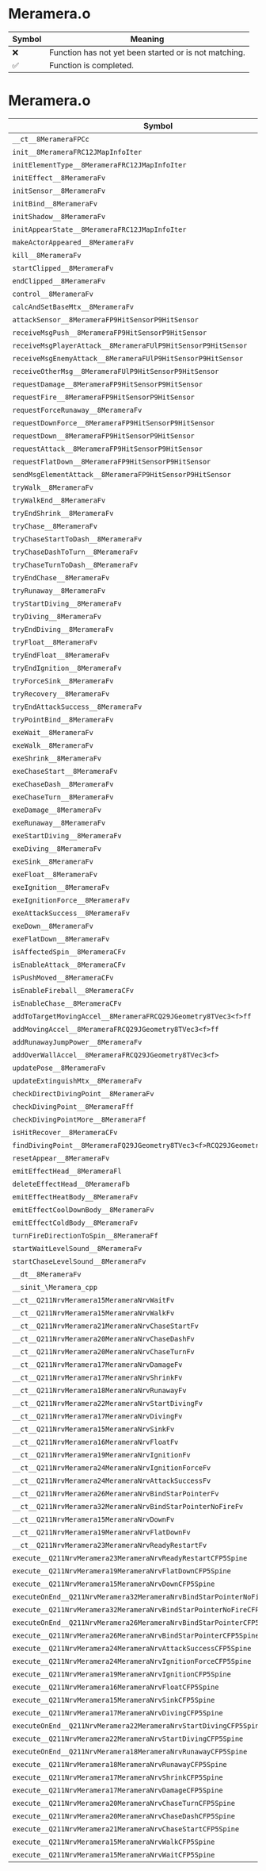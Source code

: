 # Meramera.o
| Symbol | Meaning 
| ------------- | ------------- 
| :x: | Function has not yet been started or is not matching. 
| :white_check_mark: | Function is completed. 


# Meramera.o
| Symbol | Decompiled? |
| ------------- | ------------- |
| `__ct__8MerameraFPCc` | :x: |
| `init__8MerameraFRC12JMapInfoIter` | :x: |
| `initElementType__8MerameraFRC12JMapInfoIter` | :x: |
| `initEffect__8MerameraFv` | :x: |
| `initSensor__8MerameraFv` | :x: |
| `initBind__8MerameraFv` | :x: |
| `initShadow__8MerameraFv` | :x: |
| `initAppearState__8MerameraFRC12JMapInfoIter` | :x: |
| `makeActorAppeared__8MerameraFv` | :x: |
| `kill__8MerameraFv` | :x: |
| `startClipped__8MerameraFv` | :x: |
| `endClipped__8MerameraFv` | :x: |
| `control__8MerameraFv` | :x: |
| `calcAndSetBaseMtx__8MerameraFv` | :x: |
| `attackSensor__8MerameraFP9HitSensorP9HitSensor` | :x: |
| `receiveMsgPush__8MerameraFP9HitSensorP9HitSensor` | :x: |
| `receiveMsgPlayerAttack__8MerameraFUlP9HitSensorP9HitSensor` | :x: |
| `receiveMsgEnemyAttack__8MerameraFUlP9HitSensorP9HitSensor` | :x: |
| `receiveOtherMsg__8MerameraFUlP9HitSensorP9HitSensor` | :x: |
| `requestDamage__8MerameraFP9HitSensorP9HitSensor` | :x: |
| `requestFire__8MerameraFP9HitSensorP9HitSensor` | :x: |
| `requestForceRunaway__8MerameraFv` | :x: |
| `requestDownForce__8MerameraFP9HitSensorP9HitSensor` | :x: |
| `requestDown__8MerameraFP9HitSensorP9HitSensor` | :x: |
| `requestAttack__8MerameraFP9HitSensorP9HitSensor` | :x: |
| `requestFlatDown__8MerameraFP9HitSensorP9HitSensor` | :x: |
| `sendMsgElementAttack__8MerameraFP9HitSensorP9HitSensor` | :x: |
| `tryWalk__8MerameraFv` | :x: |
| `tryWalkEnd__8MerameraFv` | :x: |
| `tryEndShrink__8MerameraFv` | :x: |
| `tryChase__8MerameraFv` | :x: |
| `tryChaseStartToDash__8MerameraFv` | :x: |
| `tryChaseDashToTurn__8MerameraFv` | :x: |
| `tryChaseTurnToDash__8MerameraFv` | :x: |
| `tryEndChase__8MerameraFv` | :x: |
| `tryRunaway__8MerameraFv` | :x: |
| `tryStartDiving__8MerameraFv` | :x: |
| `tryDiving__8MerameraFv` | :x: |
| `tryEndDiving__8MerameraFv` | :x: |
| `tryFloat__8MerameraFv` | :x: |
| `tryEndFloat__8MerameraFv` | :x: |
| `tryEndIgnition__8MerameraFv` | :x: |
| `tryForceSink__8MerameraFv` | :x: |
| `tryRecovery__8MerameraFv` | :x: |
| `tryEndAttackSuccess__8MerameraFv` | :x: |
| `tryPointBind__8MerameraFv` | :x: |
| `exeWait__8MerameraFv` | :x: |
| `exeWalk__8MerameraFv` | :x: |
| `exeShrink__8MerameraFv` | :x: |
| `exeChaseStart__8MerameraFv` | :x: |
| `exeChaseDash__8MerameraFv` | :x: |
| `exeChaseTurn__8MerameraFv` | :x: |
| `exeDamage__8MerameraFv` | :x: |
| `exeRunaway__8MerameraFv` | :x: |
| `exeStartDiving__8MerameraFv` | :x: |
| `exeDiving__8MerameraFv` | :x: |
| `exeSink__8MerameraFv` | :x: |
| `exeFloat__8MerameraFv` | :x: |
| `exeIgnition__8MerameraFv` | :x: |
| `exeIgnitionForce__8MerameraFv` | :x: |
| `exeAttackSuccess__8MerameraFv` | :x: |
| `exeDown__8MerameraFv` | :x: |
| `exeFlatDown__8MerameraFv` | :x: |
| `isAffectedSpin__8MerameraCFv` | :x: |
| `isEnableAttack__8MerameraCFv` | :x: |
| `isPushMoved__8MerameraCFv` | :x: |
| `isEnableFireball__8MerameraCFv` | :x: |
| `isEnableChase__8MerameraCFv` | :x: |
| `addToTargetMovingAccel__8MerameraFRCQ29JGeometry8TVec3<f>ff` | :x: |
| `addMovingAccel__8MerameraFRCQ29JGeometry8TVec3<f>ff` | :x: |
| `addRunawayJumpPower__8MerameraFv` | :x: |
| `addOverWallAccel__8MerameraFRCQ29JGeometry8TVec3<f>` | :x: |
| `updatePose__8MerameraFv` | :x: |
| `updateExtinguishMtx__8MerameraFv` | :x: |
| `checkDirectDivingPoint__8MerameraFv` | :x: |
| `checkDivingPoint__8MerameraFff` | :x: |
| `checkDivingPointMore__8MerameraFf` | :x: |
| `isHitRecover__8MerameraCFv` | :x: |
| `findDivingPoint__8MerameraFQ29JGeometry8TVec3<f>RCQ29JGeometry8TVec3<f>` | :x: |
| `resetAppear__8MerameraFv` | :x: |
| `emitEffectHead__8MerameraFl` | :x: |
| `deleteEffectHead__8MerameraFb` | :x: |
| `emitEffectHeatBody__8MerameraFv` | :x: |
| `emitEffectCoolDownBody__8MerameraFv` | :x: |
| `emitEffectColdBody__8MerameraFv` | :x: |
| `turnFireDirectionToSpin__8MerameraFf` | :x: |
| `startWaitLevelSound__8MerameraFv` | :x: |
| `startChaseLevelSound__8MerameraFv` | :x: |
| `__dt__8MerameraFv` | :x: |
| `__sinit_\Meramera_cpp` | :x: |
| `__ct__Q211NrvMeramera15MerameraNrvWaitFv` | :x: |
| `__ct__Q211NrvMeramera15MerameraNrvWalkFv` | :x: |
| `__ct__Q211NrvMeramera21MerameraNrvChaseStartFv` | :x: |
| `__ct__Q211NrvMeramera20MerameraNrvChaseDashFv` | :x: |
| `__ct__Q211NrvMeramera20MerameraNrvChaseTurnFv` | :x: |
| `__ct__Q211NrvMeramera17MerameraNrvDamageFv` | :x: |
| `__ct__Q211NrvMeramera17MerameraNrvShrinkFv` | :x: |
| `__ct__Q211NrvMeramera18MerameraNrvRunawayFv` | :x: |
| `__ct__Q211NrvMeramera22MerameraNrvStartDivingFv` | :x: |
| `__ct__Q211NrvMeramera17MerameraNrvDivingFv` | :x: |
| `__ct__Q211NrvMeramera15MerameraNrvSinkFv` | :x: |
| `__ct__Q211NrvMeramera16MerameraNrvFloatFv` | :x: |
| `__ct__Q211NrvMeramera19MerameraNrvIgnitionFv` | :x: |
| `__ct__Q211NrvMeramera24MerameraNrvIgnitionForceFv` | :x: |
| `__ct__Q211NrvMeramera24MerameraNrvAttackSuccessFv` | :x: |
| `__ct__Q211NrvMeramera26MerameraNrvBindStarPointerFv` | :x: |
| `__ct__Q211NrvMeramera32MerameraNrvBindStarPointerNoFireFv` | :x: |
| `__ct__Q211NrvMeramera15MerameraNrvDownFv` | :x: |
| `__ct__Q211NrvMeramera19MerameraNrvFlatDownFv` | :x: |
| `__ct__Q211NrvMeramera23MerameraNrvReadyRestartFv` | :x: |
| `execute__Q211NrvMeramera23MerameraNrvReadyRestartCFP5Spine` | :x: |
| `execute__Q211NrvMeramera19MerameraNrvFlatDownCFP5Spine` | :x: |
| `execute__Q211NrvMeramera15MerameraNrvDownCFP5Spine` | :x: |
| `executeOnEnd__Q211NrvMeramera32MerameraNrvBindStarPointerNoFireCFP5Spine` | :x: |
| `execute__Q211NrvMeramera32MerameraNrvBindStarPointerNoFireCFP5Spine` | :x: |
| `executeOnEnd__Q211NrvMeramera26MerameraNrvBindStarPointerCFP5Spine` | :x: |
| `execute__Q211NrvMeramera26MerameraNrvBindStarPointerCFP5Spine` | :x: |
| `execute__Q211NrvMeramera24MerameraNrvAttackSuccessCFP5Spine` | :x: |
| `execute__Q211NrvMeramera24MerameraNrvIgnitionForceCFP5Spine` | :x: |
| `execute__Q211NrvMeramera19MerameraNrvIgnitionCFP5Spine` | :x: |
| `execute__Q211NrvMeramera16MerameraNrvFloatCFP5Spine` | :x: |
| `execute__Q211NrvMeramera15MerameraNrvSinkCFP5Spine` | :x: |
| `execute__Q211NrvMeramera17MerameraNrvDivingCFP5Spine` | :x: |
| `executeOnEnd__Q211NrvMeramera22MerameraNrvStartDivingCFP5Spine` | :x: |
| `execute__Q211NrvMeramera22MerameraNrvStartDivingCFP5Spine` | :x: |
| `executeOnEnd__Q211NrvMeramera18MerameraNrvRunawayCFP5Spine` | :x: |
| `execute__Q211NrvMeramera18MerameraNrvRunawayCFP5Spine` | :x: |
| `execute__Q211NrvMeramera17MerameraNrvShrinkCFP5Spine` | :x: |
| `execute__Q211NrvMeramera17MerameraNrvDamageCFP5Spine` | :x: |
| `execute__Q211NrvMeramera20MerameraNrvChaseTurnCFP5Spine` | :x: |
| `execute__Q211NrvMeramera20MerameraNrvChaseDashCFP5Spine` | :x: |
| `execute__Q211NrvMeramera21MerameraNrvChaseStartCFP5Spine` | :x: |
| `execute__Q211NrvMeramera15MerameraNrvWalkCFP5Spine` | :x: |
| `execute__Q211NrvMeramera15MerameraNrvWaitCFP5Spine` | :x: |

